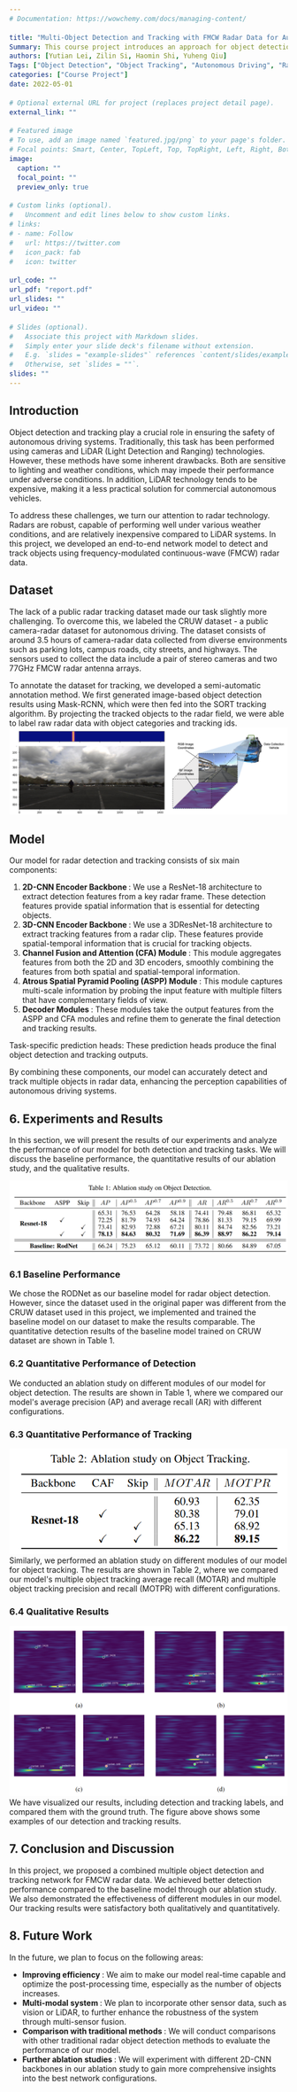 ```yaml
---
# Documentation: https://wowchemy.com/docs/managing-content/

title: "Multi-Object Detection and Tracking with FMCW Radar Data for Autonomous Driving"
Summary: This course project introduces an approach for object detection and tracking in autonomous driving using radar data, offering a cost-effective and robust alternative to vision-based and LiDAR-based methods. The framework includes a detection branch for identifying multi-class objects from radar sequences, and a tracking branch for object tracking, further improved by a novel channel fusion attention module. To validate the method, the team labeled the CRUW dataset, yielding a ground truth for tracking. The results demonstrated that this approach achieved satisfactory detection and tracking accuracy, outperforming baseline models.
authors: [Yutian Lei, Zilin Si, Haomin Shi, Yuheng Qiu]
Tags: ["Object Detection", "Object Tracking", "Autonomous Driving", "Radar Data", "FMCW Radar", "Deep Neural Network"]
categories: ["Course Project"]
date: 2022-05-01

# Optional external URL for project (replaces project detail page).
external_link: ""

# Featured image
# To use, add an image named `featured.jpg/png` to your page's folder.
# Focal points: Smart, Center, TopLeft, Top, TopRight, Left, Right, BottomLeft, Bottom, BottomRight.
image:
  caption: ""
  focal_point: ""
  preview_only: true

# Custom links (optional).
#   Uncomment and edit lines below to show custom links.
# links:
# - name: Follow
#   url: https://twitter.com
#   icon_pack: fab
#   icon: twitter

url_code: ""
url_pdf: "report.pdf"
url_slides: ""
url_video: ""

# Slides (optional).
#   Associate this project with Markdown slides.
#   Simply enter your slide deck's filename without extension.
#   E.g. `slides = "example-slides"` references `content/slides/example-slides.md`.
#   Otherwise, set `slides = ""`.
slides: ""
---
```

## Introduction
Object detection and tracking play a crucial role in ensuring the safety of autonomous driving systems. Traditionally, this task has been performed using cameras and LiDAR (Light Detection and Ranging) technologies. However, these methods have some inherent drawbacks. Both are sensitive to lighting and weather conditions, which may impede their performance under adverse conditions. In addition, LiDAR technology tends to be expensive, making it a less practical solution for commercial autonomous vehicles.

To address these challenges, we turn our attention to radar technology. Radars are robust, capable of performing well under various weather conditions, and are relatively inexpensive compared to LiDAR systems. In this project, we developed an end-to-end network model to detect and track objects using frequency-modulated continuous-wave (FMCW) radar data.

## Dataset
The lack of a public radar tracking dataset made our task slightly more challenging. To overcome this, we labeled the CRUW dataset - a public camera-radar dataset for autonomous driving. The dataset consists of around 3.5 hours of camera-radar data collected from diverse environments such as parking lots, campus roads, city streets, and highways. The sensors used to collect the data include a pair of stereo cameras and two 77GHz FMCW radar antenna arrays.

To annotate the dataset for tracking, we developed a semi-automatic annotation method. We first generated image-based object detection results using Mask-RCNN, which were then fed into the SORT tracking algorithm. By projecting the tracked objects to the radar field, we were able to label raw radar data with object categories and tracking ids.
![](projection.png)
## Model
Our model for radar detection and tracking consists of six main components:

<ol>
<li> <strong> 2D-CNN Encoder Backbone </strong>: We use a ResNet-18 architecture to extract detection features from a key radar frame. These detection features provide spatial information that is essential for detecting objects. </li>

<li> <strong> 3D-CNN Encoder Backbone </strong>: We use a 3DResNet-18 architecture to extract tracking features from a radar clip. These features provide spatial-temporal information that is crucial for tracking objects. </li>

<li> <strong> Channel Fusion and Attention (CFA) Module </strong>: This module aggregates features from both the 2D and 3D encoders, smoothly combining the features from both spatial and spatial-temporal information. </li>

<li> <strong> Atrous Spatial Pyramid Pooling (ASPP) Module </strong>: This module captures multi-scale information by probing the input feature with multiple filters that have complementary fields of view. </li>

<li> <strong> Decoder Modules </strong>: These modules take the output features from the ASPP and CFA modules and refine them to generate the final detection and tracking results. </li>

</ol>

Task-specific prediction heads: These prediction heads produce the final object detection and tracking outputs.

By combining these components, our model can accurately detect and track multiple objects in radar data, enhancing the perception capabilities of autonomous driving systems.

## 6. Experiments and Results

In this section, we will present the results of our experiments and analyze the performance of our model for both detection and tracking tasks. We will discuss the baseline performance, the quantitative results of our ablation study, and the qualitative results.

![](table1.png)
### 6.1 Baseline Performance

We chose the RODNet as our baseline model for radar object detection. However, since the dataset used in the original paper was different from the CRUW dataset used in this project, we implemented and trained the baseline model on our dataset to make the results comparable. The quantitative detection results of the baseline model trained on CRUW dataset are shown in Table 1.

### 6.2 Quantitative Performance of Detection

We conducted an ablation study on different modules of our model for object detection. The results are shown in Table 1, where we compared our model's average precision (AP) and average recall (AR) with different configurations.

### 6.3 Quantitative Performance of Tracking

![](table2.png)
Similarly, we performed an ablation study on different modules of our model for object tracking. The results are shown in Table 2, where we compared our model's multiple object tracking average recall (MOTAR) and multiple object tracking precision and recall (MOTPR) with different configurations.

### 6.4 Qualitative Results
![](featured.png)
We have visualized our results, including detection and tracking labels, and compared them with the ground truth. The figure above shows some examples of our detection and tracking results.


## 7. Conclusion and Discussion

In this project, we proposed a combined multiple object detection and tracking network for FMCW radar data. We achieved better detection performance compared to the baseline model through our ablation study. We also demonstrated the effectiveness of different modules in our model. Our tracking results were satisfactory both qualitatively and quantitatively.

## 8. Future Work

In the future, we plan to focus on the following areas:

<ul>
<li> <strong> Improving efficiency </strong>: We aim to make our model real-time capable and optimize the post-processing time, especially as the number of objects increases. </li>

<li> <strong> Multi-modal system </strong>: We plan to incorporate other sensor data, such as vision or LiDAR, to further enhance the robustness of the system through multi-sensor fusion.

<li> <strong> Comparison with traditional methods </strong>: We will conduct comparisons with other traditional radar object detection methods to evaluate the performance of our model.

<li> <strong> Further ablation studies </strong>: We will experiment with different 2D-CNN backbones in our ablation study to gain more comprehensive insights into the best network configurations.

</ul>
